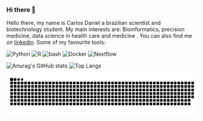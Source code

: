 ### Hi there 👋

Hello there, my name is Carlos Daniel a brazilian scientist and biotechnology student. My main interests are: Bioinformatics, precision medicine, data science in health care and medicine . You can also find me on  [linkedin](https://www.linkedin.com/in/carlos-daniel-moreira-duarte-b220381a7/). Some of my favourite tools: 

![Python](https://api.iconify.design/logos:python.svg?width=30&height=30) ![R](https://api.iconify.design/logos:r-lang.svg?width=30&height=30') ![bash](https://api.iconify.design/logos:bash-icon.svg?width=30&height=30) ![Docker](https://api.iconify.design/logos:docker-icon.svg?width=30&height=30) ![Nextflow](https://api.iconify.design/file-icons:nextflow.svg?color=%2327ae60&width=30&height=30)

![Anurag's GitHub stats](https://github-readme-stats.vercel.app/api?username=CDanielDuarte&show_icons=true&theme=cobalt)
![Top Langs](https://github-readme-stats.vercel.app/api/top-langs/?username=CDanielDuarte&layout=compact&hide=tex,css,html,scss,ruby,javascript,pep8,roff&exclude_repo=dotfiles,mxrcon,website-nos,study_notes&theme=dark) 

<picture>
  <source media="(prefers-color-scheme: dark)" srcset="https://raw.githubusercontent.com/platane/platane/output/github-contribution-grid-snake-dark.svg">
  <source media="(prefers-color-scheme: light)" srcset="https://raw.githubusercontent.com/platane/platane/output/github-contribution-grid-snake.svg">
  <img alt="github contribution grid snake animation" src="https://raw.githubusercontent.com/platane/platane/output/github-contribution-grid-snake.svg">
</picture>


